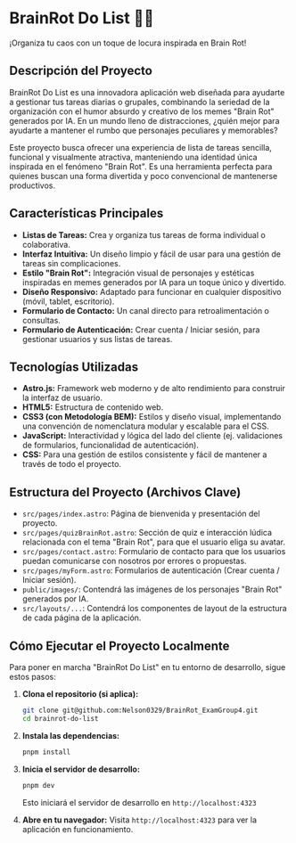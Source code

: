 # BrainRot Do List 🧠📝
¡Organiza tu caos con un toque de locura inspirada en Brain Rot!

## Descripción del Proyecto

BrainRot Do List es una innovadora aplicación web diseñada para ayudarte a gestionar tus tareas diarias o grupales, combinando la seriedad de la organización con el humor absurdo y creativo de los memes "Brain Rot" generados por IA. En un mundo lleno de distracciones, ¿quién mejor para ayudarte a mantener el rumbo que personajes peculiares y memorables?

Este proyecto busca ofrecer una experiencia de lista de tareas sencilla, funcional y visualmente atractiva, manteniendo una identidad única inspirada en el fenómeno "Brain Rot". Es una herramienta perfecta para quienes buscan una forma divertida y poco convencional de mantenerse productivos.

## Características Principales

* **Listas de Tareas:** Crea y organiza tus tareas de forma individual o colaborativa.
* **Interfaz Intuitiva:** Un diseño limpio y fácil de usar para una gestión de tareas sin complicaciones.
* **Estilo "Brain Rot":** Integración visual de personajes y estéticas inspiradas en memes generados por IA para un toque único y divertido.
* **Diseño Responsivo:** Adaptado para funcionar en cualquier dispositivo (móvil, tablet, escritorio).
* **Formulario de Contacto:** Un canal directo para retroalimentación o consultas.
* **Formulario de Autenticación:** Crear cuenta / Iniciar sesión, para gestionar usuarios y sus listas de tareas.

## Tecnologías Utilizadas

* **Astro.js:** Framework web moderno y de alto rendimiento para construir la interfaz de usuario.
* **HTML5:** Estructura de contenido web.
* **CSS3 (con Metodología BEM):** Estilos y diseño visual, implementando una convención de nomenclatura modular y escalable para el CSS.
* **JavaScript:** Interactividad y lógica del lado del cliente (ej. validaciones de formularios, funcionalidad de autenticación).
* **CSS:** Para una gestión de estilos consistente y fácil de mantener a través de todo el proyecto.

## Estructura del Proyecto (Archivos Clave)

* `src/pages/index.astro`: Página de bienvenida y presentación del proyecto.
* `src/pages/quizBrainRot.astro`: Sección de quiz e interacción lúdica relacionada con el tema "Brain Rot", para que el usuario eliga su avatar. 
* `src/pages/contact.astro`: Formulario de contacto para que los usuarios puedan comunicarse con nosotros por errores o propuestas.
* `src/pages/myForm.astro`: Formularios de autenticación (Crear cuenta / Iniciar sesión).
* `public/images/`: Contendrá las imágenes de los personajes "Brain Rot" generados por IA.
* `src/layouts/...`: Contendrá los componentes de layout de la estructura de cada página de la aplicación.


## Cómo Ejecutar el Proyecto Localmente

Para poner en marcha "BrainRot Do List" en tu entorno de desarrollo, sigue estos pasos:

1.  **Clona el repositorio (si aplica):**
    ```bash
    git clone git@github.com:Nelson0329/BrainRot_ExamGroup4.git
    cd brainrot-do-list
    ```
2.  **Instala las dependencias:**
    ```bash
    pnpm install
    ```
3.  **Inicia el servidor de desarrollo:**
    ```bash
    pnpm dev
    ```
    Esto iniciará el servidor de desarrollo en `http://localhost:4323` 

4.  **Abre en tu navegador:**
    Visita `http://localhost:4323` para ver la aplicación en funcionamiento.
